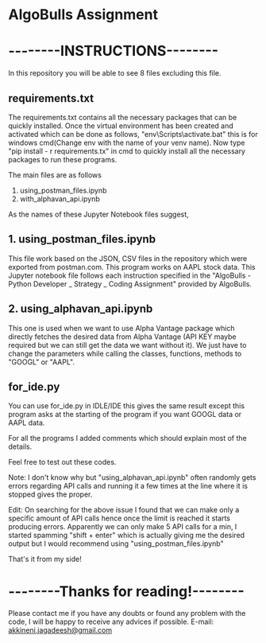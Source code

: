 # AlgoBulls Assignment

# --------INSTRUCTIONS--------

In this repository you will be able to see 8 files
excluding this file.

## requirements.txt
The requirements.txt contains all the necessary packages
that can be quickly installed.
Once the virtual environment has been created and activated which 
can be done as follows,
"env\Scripts\activate.bat" this is for windows cmd(Change env with
the name of your venv name). Now type "pip install - r requirements.tx" 
in cmd to quickly install all the necessary packages to run these programs.

The main files are as follows
1. using_postman_files.ipynb
2. with_alphavan_api.ipynb

As the names of these Jupyter Notebook files suggest,
## 1. using_postman_files.ipynb
This file work based on the JSON, CSV files in
the repository which were exported from postman.com. This program
works on AAPL stock data. This Jupyter notebook file follows each 
instruction specified in the "AlgoBulls - Python Developer _ Strategy _ Coding Assignment" 
provided by AlgoBulls.

## 2. using_alphavan_api.ipynb
This one is used when we want to use Alpha Vantage package
which directly fetches the desired data from Alpha Vantage
(API KEY maybe required but we can still get the data we want without it).
We just have to change the parameters while calling the classes, functions,
methods to "GOOGL" or "AAPL".

## for_ide.py
You can use for_ide.py in IDLE/IDE this gives the same result except
this program asks at the starting of the program if you want GOOGL data
or AAPL data.

For all the programs I added comments which should explain most of the details.

Feel free to test out these codes.

Note:
I don't know why but "using_alphavan_api.ipynb" often randomly gets 
errors regarding API calls and running it a few times at the line where
it is stopped gives the proper.

Edit:
On searching for the above issue I found that we can make only a specific
amount of API calls hence once the limit is reached it starts producing 
errors. Apparently we can only make 5 API calls for a min, I started spamming
"shift + enter" which is actually giving me the desired output but I would 
recommend using "using_postman_files.ipynb"

That's it from my side!

# --------Thanks for reading!--------

Please contact me if you have any doubts or found any problem with the code, I will be happy to receive any advices if possible.
E-mail: akkineni.jagadeesh@gmail.com
